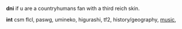 **dni** if u are a countryhumans fan with a third reich skin.

**int** csm flcl, paswg, umineko, higurashi, tf2, history/geography, [music](https://last.fm/user/ihatememphis), 
